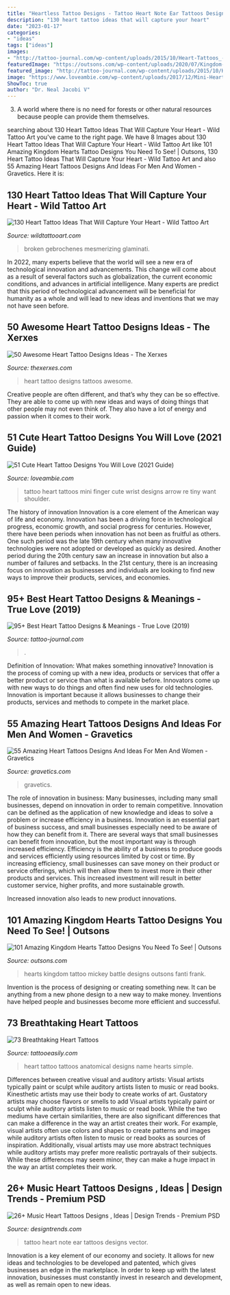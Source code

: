 ```yaml
---
title: "Heartless Tattoo Designs - Tattoo Heart Note Ear Tattoos Designs Vector"
description: "130 heart tattoo ideas that will capture your heart"
date: "2023-01-17"
categories:
- "ideas"
tags: ["ideas"]
images:
- "http://tattoo-journal.com/wp-content/uploads/2015/10/Heart-Tattoos_-8-650x650.jpg"
featuredImage: "https://outsons.com/wp-content/uploads/2020/07/Kingdom-Hearts-Mickey-In-Battle-Tattoo-819x1024.jpg"
featured_image: "http://tattoo-journal.com/wp-content/uploads/2015/10/Heart-Tattoos_-8-650x650.jpg"
image: "https://www.loveambie.com/wp-content/uploads/2017/12/Mini-Heart-Tattoo-Ideas-Wrist-Heart-Tattoo.jpg"
ShowToc: true
author: "Dr. Neal Jacobi V"
---
```



3. A world where there is no need for forests or other natural resources because people can provide them themselves. 

	

		
searching about 130 Heart Tattoo Ideas That Will Capture Your Heart - Wild Tattoo Art you've came to the right page. We have 8 Images about 130 Heart Tattoo Ideas That Will Capture Your Heart - Wild Tattoo Art like 101 Amazing Kingdom Hearts Tattoo Designs You Need To See! | Outsons, 130 Heart Tattoo Ideas That Will Capture Your Heart - Wild Tattoo Art and also 55 Amazing Heart Tattoos Designs And Ideas For Men And Women - Gravetics. Here it is:
		
    
## 130 Heart Tattoo Ideas That Will Capture Your Heart - Wild Tattoo Art

<img loading=lazy src="https://www.wildtattooart.com/wp-content/uploads/2019/03/broken-heart-tattoo.jpg" onerror="this.onerror=null;this.src='https://tse4.mm.bing.net/th?id=OIP.bT2hsk4Ab6g_tQUlSOzk5wHaLG&amp;pid=15.1';" alt="130 Heart Tattoo Ideas That Will Capture Your Heart - Wild Tattoo Art">

_Source: wildtattooart.com_

>broken gebrochenes mesmerizing glaminati. 

	

In 2022, many experts believe that the world will see a new era of technological innovation and advancements. This change will come about as a result of several factors such as globalization, the current economic conditions, and advances in artificial intelligence. Many experts are predict that this period of technological advancement will be beneficial for humanity as a whole and will lead to new ideas and inventions that we may not have seen before.

    
## 50 Awesome Heart Tattoo Designs Ideas - The Xerxes

<img loading=lazy src="http://thexerxes.com/wp-content/uploads/2015/12/Heart-Tattoo-Ideas-12.jpg" onerror="this.onerror=null;this.src='https://tse3.mm.bing.net/th?id=OIP.8d0AVOwrzHUeNz9FgU36vQHaJ4&amp;pid=15.1';" alt="50 Awesome Heart Tattoo Designs Ideas - The Xerxes">

_Source: thexerxes.com_

>heart tattoo designs tattoos awesome. 

	

Creative people are often different, and that’s why they can be so effective. They are able to come up with new ideas and ways of doing things that other people may not even think of. They also have a lot of energy and passion when it comes to their work.

    
## 51 Cute Heart Tattoo Designs You Will Love (2021 Guide)

<img loading=lazy src="https://www.loveambie.com/wp-content/uploads/2017/12/Mini-Heart-Tattoo-Ideas-Wrist-Heart-Tattoo.jpg" onerror="this.onerror=null;this.src='https://tse1.mm.bing.net/th?id=OIP.01W-ywMJZKvQetbpWvBFwwHaHa&amp;pid=15.1';" alt="51 Cute Heart Tattoo Designs You Will Love (2021 Guide)">

_Source: loveambie.com_

>tattoo heart tattoos mini finger cute wrist designs arrow re tiny want shoulder. 

	

The history of innovation
Innovation is a core element of the American way of life and economy. Innovation has been a driving force in technological progress, economic growth, and social progress for centuries. However, there have been periods when innovation has not been as fruitful as others. One such period was the late 19th century when many innovative technologies were not adopted or developed as quickly as desired. Another period during the 20th century saw an increase in innovation but also a number of failures and setbacks. In the 21st century, there is an increasing focus on innovation as businesses and individuals are looking to find new ways to improve their products, services, and economies.

    
## 95+ Best Heart Tattoo Designs &amp; Meanings - True Love (2019)

<img loading=lazy src="http://tattoo-journal.com/wp-content/uploads/2015/10/Heart-Tattoos_-8-650x650.jpg" onerror="this.onerror=null;this.src='https://tse1.mm.bing.net/th?id=OIP.rOQbLQd3-QBJyZiLhEZAwQHaHa&amp;pid=15.1';" alt="95+ Best Heart Tattoo Designs &amp; Meanings - True Love (2019)">

_Source: tattoo-journal.com_

>. 

	

Definition of Innovation: What makes something innovative?
Innovation is the process of coming up with a new idea, products or services that offer a better product or service than what is available before. Innovators come up with new ways to do things and often find new uses for old technologies. Innovation is important because it allows businesses to change their products, services and methods to compete in the market place.

    
## 55 Amazing Heart Tattoos Designs And Ideas For Men And Women - Gravetics

<img loading=lazy src="https://www.gravetics.com/wp-content/uploads/2016/11/A-Heart-in-Stitches.jpg" onerror="this.onerror=null;this.src='https://tse3.mm.bing.net/th?id=OIP.lpHmLn-dYOxuanOSh78I7QHaGu&amp;pid=15.1';" alt="55 Amazing Heart Tattoos Designs And Ideas For Men And Women - Gravetics">

_Source: gravetics.com_

>gravetics. 

	

The role of innovation in business:
Many businesses, including many small businesses, depend on innovation in order to remain competitive. Innovation can be defined as the application of new knowledge and ideas to solve a problem or increase efficiency in a business. Innovation is an essential part of business success, and small businesses especially need to be aware of how they can benefit from it.
There are several ways that small businesses can benefit from innovation, but the most important way is through increased efficiency. Efficiency is the ability of a business to produce goods and services efficiently using resources limited by cost or time. By increasing efficiency, small businesses can save money on their product or service offerings, which will then allow them to invest more in their other products and services. This increased investment will result in better customer service, higher profits, and more sustainable growth.

Increased innovation also leads to new product innovations.

    
## 101 Amazing Kingdom Hearts Tattoo Designs You Need To See! | Outsons

<img loading=lazy src="https://outsons.com/wp-content/uploads/2020/07/Kingdom-Hearts-Mickey-In-Battle-Tattoo-819x1024.jpg" onerror="this.onerror=null;this.src='https://tse2.mm.bing.net/th?id=OIP.5AxzMf-49eRsR5FE3I0mwAHaJQ&amp;pid=15.1';" alt="101 Amazing Kingdom Hearts Tattoo Designs You Need To See! | Outsons">

_Source: outsons.com_

>hearts kingdom tattoo mickey battle designs outsons fanti frank. 

	

Invention is the process of designing or creating something new. It can be anything from a new phone design to a new way to make money. Inventions have helped people and businesses become more efficient and successful.

    
## 73 Breathtaking Heart Tattoos

<img loading=lazy src="http://www.tattooeasily.com/wp-content/uploads/2016/02/1-heart-tattoos.jpg" onerror="this.onerror=null;this.src='https://tse3.mm.bing.net/th?id=OIP.Z-PafC0Riyx3axFV5CBk7AHaHa&amp;pid=15.1';" alt="73 Breathtaking Heart Tattoos">

_Source: tattooeasily.com_

>heart tattoo tattoos anatomical designs name hearts simple. 

	

Differences between creative visual and auditory artists: Visual artists typically paint or sculpt while auditory artists listen to music or read books. Kinesthetic artists may use their body to create works of art. Gustatory artists may choose flavors or smells to add
Visual artists typically paint or sculpt while auditory artists listen to music or read book. While the two mediums have certain similarities, there are also significant differences that can make a difference in the way an artist creates their work. For example, visual artists often use colors and shapes to create patterns and images while auditory artists often listen to music or read books as sources of inspiration. Additionally, visual artists may use more abstract techniques while auditory artists may prefer more realistic portrayals of their subjects. While these differences may seem minor, they can make a huge impact in the way an artist completes their work.

    
## 26+ Music Heart Tattoos Designs , Ideas | Design Trends - Premium PSD

<img loading=lazy src="https://images.designtrends.com/wp-content/uploads/2016/02/28132944/Small-Music-Heart-Tattoo-Design.jpg" onerror="this.onerror=null;this.src='https://tse2.mm.bing.net/th?id=OIP.iaMYhNx4wf_Mr32FKJcZAAHaHa&amp;pid=15.1';" alt="26+ Music Heart Tattoos Designs , Ideas | Design Trends - Premium PSD">

_Source: designtrends.com_

>tattoo heart note ear tattoos designs vector. 

	

Innovation is a key element of our economy and society. It allows for new ideas and technologies to be developed and patented, which gives businesses an edge in the marketplace. In order to keep up with the latest innovation, businesses must constantly invest in research and development, as well as remain open to new ideas.

